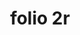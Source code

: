 ---
layout: edition
title: folio 2r
manuscript: Florence, Biblioteca Marucelliana, Carte Rajna XIX.15
sigla: R
iip: r002r.tif
milestone: 3
---